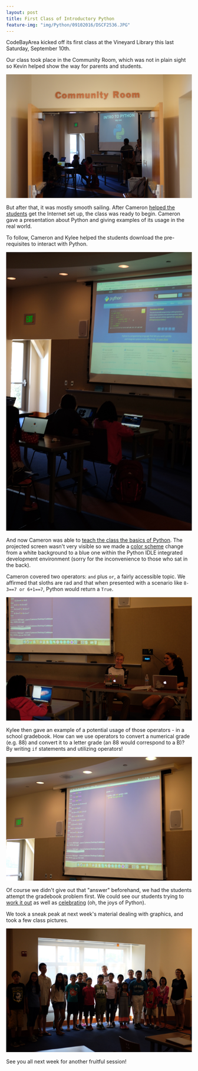 ```yaml
---
layout: post
title: First Class of Introductory Python
feature-img: "img/Python/09102016/DSCF2536.JPG"
---
```


CodeBayArea kicked off its first class at the Vineyard Library this last Saturday, September 10th.

Our class took place in the Community Room, which was not in plain sight so Kevin helped show the way for parents and students.

![The Community Room](/img/Python/09102016/DSCF2490.JPG)

But after that, it was mostly smooth sailing. After Cameron [helped the students](/img/Python/09102016/DSCF2491.JPG) get the Internet set up, the class was ready to begin. Cameron gave a presentation about Python and giving examples of its usage in the real world.

To follow, Cameron and Kylee helped the students download the pre-requisites to interact with Python.

![Python pre-reqs](/img/Python/09102016/DSCF2506.JPG)

And now Cameron was able to [teach the class the basics of Python](/img/Python/09102016/DSCF2510.JPG). The projected screen wasn't very visible so we made a [color scheme](/img/Python/09102016/DSCF2520.JPG) change from a white background to a blue one within the Python IDLE integrated development environment (sorry for the inconvenience to those who sat in the back).

Cameron covered two operators: `and` plus `or`, a fairly accessible topic. We affirmed that sloths are rad and that when presented with a scenario like `8-3==7 or 6+1==7`, Python would return a `True`.

![Sloths](/img/Python/09102016/DSCF2529.JPG)

Kylee then gave an example of a potential usage of those operators - in a school gradebook. How can we use operators to convert a numerical grade (e.g. 88) and convert it to a letter grade (an 88 would correspond to a B)? By writing `if` statements and utilizing operators!

![Gradebook](/img/Python/09102016/DSCF2535.JPG)

Of course we didn't give out that "answer" beforehand, we had the students attempt the gradebook problem first. We could see our students trying to [work it out](/img/Python/09102016/DSCF2539.JPG) as well as [celebrating](/img/Python/09102016/DSCF2544.JPG) (oh, the joys of Python).

We took a sneak peak at next week's material dealing with graphics, and took a few class pictures.

![A class photo](/img/Python/09102016/DSCF2558.JPG)

See you all next week for another fruitful session!